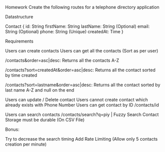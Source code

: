 Homework
Create the following routes for a telephone directory application

Datastructure

Contact {
id: String
firstName: String
lastName: String (Optional)
email: String (Optional)
phone: String (Unique)
createdAt: Time
}

Requirements

Users can create contacts
Users can get all the contacts (Sort as per user)

/contacts&order=asc|desc: Returns all the contacts A-Z

/contacts?sort=createdAt&order=asc|desc: Returns all the contact sorted by time created

/contacts?sort=lastname&order=asc|desc: Returns all the contact sorted by last name A-Z and null on the end

Users can update / Delete contact
Users cannot create contact which already exists with Phone Number
Users can get contact by ID /contacts/id

Users can search contacts /contacts/search?q=piy | Fuzzy Search
Contact Storage must be durable (On CSV File)

Bonus:

Try to decrease the search timing
Add Rate Limiting (Allow only 5 contacts creation per minute)
